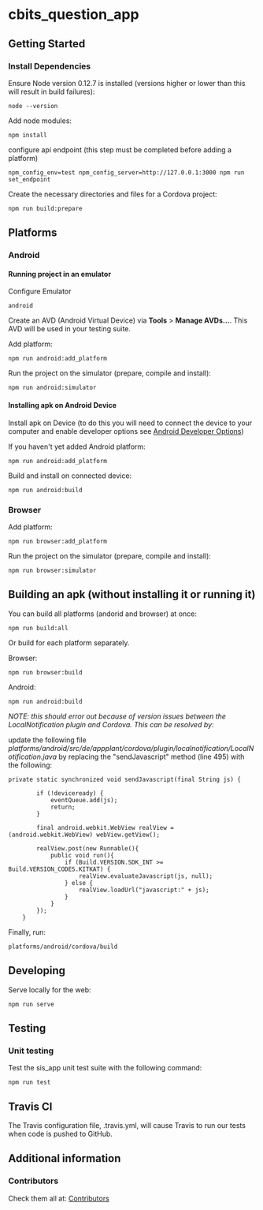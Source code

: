 # cbits_question_app

## Getting Started

### Install Dependencies

Ensure Node version 0.12.7 is installed (versions higher or lower than this will result in build failures):
```
node --version
```

Add node modules:

```
npm install
```

configure api endpoint (this step must be completed before adding a platform)

```
npm_config_env=test npm_config_server=http://127.0.0.1:3000 npm run set_endpoint
```

Create the necessary directories and files for a Cordova project:

```
npm run build:prepare
```

## Platforms

### Android

#### Running project in an emulator

Configure Emulator

```
android
```

Create an AVD (Android Virtual Device) via **Tools** > **Manage AVDs...**. This
AVD will be used in your testing suite.

Add platform:

```
npm run android:add_platform
```

Run the project on the simulator (prepare, compile and install):

```
npm run android:simulator
```

#### Installing apk on Android Device

Install apk on Device (to do this you will need to connect the device to your
computer and enable developer options see [Android Developer Options](https://github.com/cbitstech/guides/tools/android/developer_options))

If you haven't yet added Android platform:

```
npm run android:add_platform
```

Build and install on connected device:

```
npm run android:build
```

### Browser

Add platform:

```
npm run browser:add_platform
```

Run the project on the simulator (prepare, compile and install):

```
npm run browser:simulator
```

## Building an apk (without installing it or running it)

You can build all platforms (andorid and browser) at once:

```
npm run build:all
```

Or build for each platform separately.

Browser:

```
npm run browser:build
```

Android:

```
npm run android:build
```

*NOTE: this should error out because of version issues between the LocalNotification plugin and Cordova. This can be resolved by:*

update the following file *platforms/android/src/de/appplant/cordova/plugin/localnotification/LocalNotification.java* by replacing the "sendJavascript" method (line 495) with the following:


```
private static synchronized void sendJavascript(final String js) {

        if (!deviceready) {
            eventQueue.add(js);
            return;
        }
        
        final android.webkit.WebView realView = (android.webkit.WebView) webView.getView();

        realView.post(new Runnable(){
            public void run(){
                if (Build.VERSION.SDK_INT >= Build.VERSION_CODES.KITKAT) {
                    realView.evaluateJavascript(js, null);
                } else {
                    realView.loadUrl("javascript:" + js);
                }
            }
        });
    }
```

Finally, run:

```
platforms/android/cordova/build
```

## Developing

Serve locally for the web:

```
npm run serve
```

## Testing

### Unit testing

Test the sis_app unit test suite with the following command:

```
npm run test
```

## Travis CI

The Travis configuration file, .travis.yml, will cause Travis to run our tests
when code is pushed to GitHub.

## Additional information

### Contributors

Check them all at: [Contributors](https://github.com/cbitstech/sis_app/graphs/contributors)
